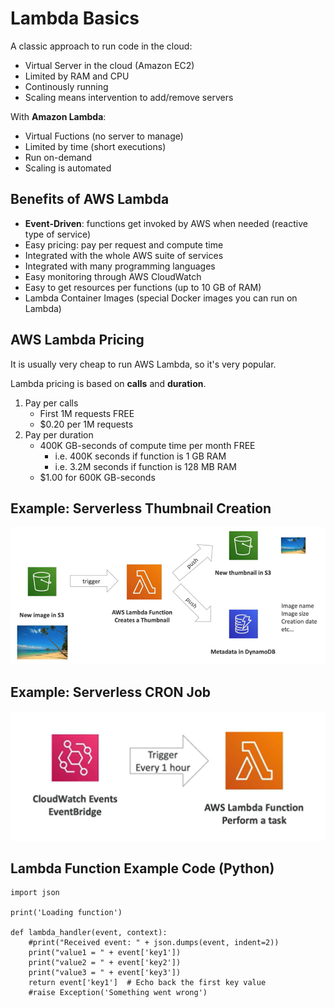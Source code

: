 # Lambda Basics

A classic approach to run code in the cloud:
- Virtual Server in the cloud (Amazon EC2)
- Limited by RAM and CPU
- Continously running
- Scaling means intervention to add/remove servers

With **Amazon Lambda**:
- Virtual Fuctions (no server to manage)
- Limited by time (short executions)
- Run on-demand
- Scaling is automated

## Benefits of AWS Lambda

- **Event-Driven**: functions get invoked by AWS when needed (reactive type of service)
- Easy pricing: pay per request and compute time
- Integrated with the whole AWS suite of services
- Integrated with many programming languages
- Easy monitoring through AWS CloudWatch
- Easy to get resources per functions (up to 10 GB of RAM)
- Lambda Container Images (special Docker images you can run on Lambda)

## AWS Lambda Pricing

It is usually very cheap to run AWS Lambda, so it's very popular.

Lambda pricing is based on **calls** and **duration**.

1. Pay per calls
    - First 1M requests FREE
    - $0.20 per 1M requests
2. Pay per duration
    - 400K GB-seconds of compute time per month FREE
        - i.e. 400K seconds if function is 1 GB RAM
        - i.e. 3.2M seconds if function is 128 MB RAM
    - $1.00 for 600K GB-seconds 

## Example: Serverless Thumbnail Creation

![Lambda Use Case](../../images/compute/lambda_use_case_1.png)

## Example: Serverless CRON Job

![Lambda Use Case](../../images/compute/lambda_use_case_2.png)

## Lambda Function Example Code (Python)

~~~
import json

print('Loading function')

def lambda_handler(event, context):
    #print("Received event: " + json.dumps(event, indent=2))
    print("value1 = " + event['key1'])
    print("value2 = " + event['key2'])
    print("value3 = " + event['key3'])
    return event['key1']  # Echo back the first key value
    #raise Exception('Something went wrong')
~~~
